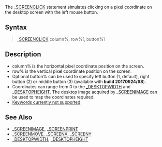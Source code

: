 The [_SCREENCLICK](_SCREENCLICK) statement simulates clicking on a pixel coordinate on the desktop screen with the left mouse button.

## Syntax

> [_SCREENCLICK](_SCREENCLICK) column%, row%[, button%]

## Description

* column% is the horizontal pixel coordinate position on the screen.
* row% is the vertical pixel coordinate position on the screen.
* Optional button% can be used to specify left button (1, default), right button (2) or middle button (3) (available with **build 20170924/68**).
* Coordinates can range from 0 to the [_DESKTOPWIDTH](_DESKTOPWIDTH) and [_DESKTOPHEIGHT](_DESKTOPHEIGHT). The desktop image acquired by [_SCREENIMAGE](_SCREENIMAGE) can be used to map the coordinates required.
* [Keywords currently not supported](Keywords_currently_not_supported_by_QB64)

## See Also

* [_SCREENIMAGE](_SCREENIMAGE), [_SCREENPRINT](_SCREENPRINT)
* [_SCREENMOVE](_SCREENMOVE), [_SCREENX](_SCREENX), [_SCREENY](_SCREENY)
* [_DESKTOPWIDTH](_DESKTOPWIDTH), [_DESKTOPHEIGHT](_DESKTOPHEIGHT)
